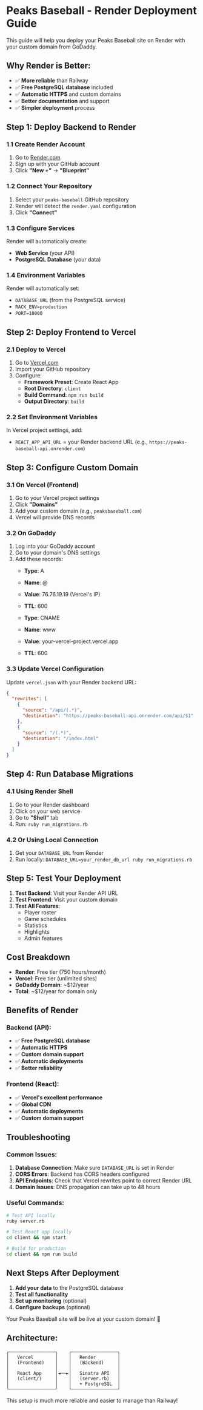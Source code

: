 # Peaks Baseball - Render Deployment Guide

This guide will help you deploy your Peaks Baseball site on Render with your custom domain from GoDaddy.

## **Why Render is Better:**
- ✅ **More reliable** than Railway
- ✅ **Free PostgreSQL database** included
- ✅ **Automatic HTTPS** and custom domains
- ✅ **Better documentation** and support
- ✅ **Simpler deployment** process

## **Step 1: Deploy Backend to Render**

### **1.1 Create Render Account**
1. Go to [Render.com](https://render.com)
2. Sign up with your GitHub account
3. Click **"New +"** → **"Blueprint"**

### **1.2 Connect Your Repository**
1. Select your `peaks-baseball` GitHub repository
2. Render will detect the `render.yaml` configuration
3. Click **"Connect"**

### **1.3 Configure Services**
Render will automatically create:
- **Web Service** (your API)
- **PostgreSQL Database** (your data)

### **1.4 Environment Variables**
Render will automatically set:
- `DATABASE_URL` (from the PostgreSQL service)
- `RACK_ENV=production`
- `PORT=10000`

## **Step 2: Deploy Frontend to Vercel**

### **2.1 Deploy to Vercel**
1. Go to [Vercel.com](https://vercel.com)
2. Import your GitHub repository
3. Configure:
   - **Framework Preset**: Create React App
   - **Root Directory**: `client`
   - **Build Command**: `npm run build`
   - **Output Directory**: `build`

### **2.2 Set Environment Variables**
In Vercel project settings, add:
- `REACT_APP_API_URL` = your Render backend URL (e.g., `https://peaks-baseball-api.onrender.com`)

## **Step 3: Configure Custom Domain**

### **3.1 On Vercel (Frontend)**
1. Go to your Vercel project settings
2. Click **"Domains"**
3. Add your custom domain (e.g., `peaksbaseball.com`)
4. Vercel will provide DNS records

### **3.2 On GoDaddy**
1. Log into your GoDaddy account
2. Go to your domain's DNS settings
3. Add these records:
   - **Type**: A
   - **Name**: @
   - **Value**: 76.76.19.19 (Vercel's IP)
   - **TTL**: 600

   - **Type**: CNAME
   - **Name**: www
   - **Value**: your-vercel-project.vercel.app
   - **TTL**: 600

### **3.3 Update Vercel Configuration**
Update `vercel.json` with your Render backend URL:
```json
{
  "rewrites": [
    {
      "source": "/api/(.*)",
      "destination": "https://peaks-baseball-api.onrender.com/api/$1"
    },
    {
      "source": "/(.*)",
      "destination": "/index.html"
    }
  ]
}
```

## **Step 4: Run Database Migrations**

### **4.1 Using Render Shell**
1. Go to your Render dashboard
2. Click on your web service
3. Go to **"Shell"** tab
4. Run: `ruby run_migrations.rb`

### **4.2 Or Using Local Connection**
1. Get your `DATABASE_URL` from Render
2. Run locally: `DATABASE_URL=your_render_db_url ruby run_migrations.rb`

## **Step 5: Test Your Deployment**

1. **Test Backend**: Visit your Render API URL
2. **Test Frontend**: Visit your custom domain
3. **Test All Features**:
   - Player roster
   - Game schedules
   - Statistics
   - Highlights
   - Admin features

## **Cost Breakdown**

- **Render**: Free tier (750 hours/month)
- **Vercel**: Free tier (unlimited sites)
- **GoDaddy Domain**: ~$12/year
- **Total**: ~$12/year for domain only

## **Benefits of Render**

### **Backend (API):**
- ✅ **Free PostgreSQL database**
- ✅ **Automatic HTTPS**
- ✅ **Custom domain support**
- ✅ **Automatic deployments**
- ✅ **Better reliability**

### **Frontend (React):**
- ✅ **Vercel's excellent performance**
- ✅ **Global CDN**
- ✅ **Automatic deployments**
- ✅ **Custom domain support**

## **Troubleshooting**

### **Common Issues:**

1. **Database Connection**: Make sure `DATABASE_URL` is set in Render
2. **CORS Errors**: Backend has CORS headers configured
3. **API Endpoints**: Check that Vercel rewrites point to correct Render URL
4. **Domain Issues**: DNS propagation can take up to 48 hours

### **Useful Commands:**

```bash
# Test API locally
ruby server.rb

# Test React app locally
cd client && npm start

# Build for production
cd client && npm run build
```

## **Next Steps After Deployment**

1. **Add your data** to the PostgreSQL database
2. **Test all functionality**
3. **Set up monitoring** (optional)
4. **Configure backups** (optional)

Your Peaks Baseball site will be live at your custom domain! 🎉

## **Architecture:**

```
┌─────────────────┐    ┌─────────────────┐
│   Vercel        │    │   Render        │
│   (Frontend)    │    │   (Backend)     │
│                 │    │                 │
│   React App     │◄──►│   Sinatra API   │
│   (client/)     │    │   (server.rb)   │
│                 │    │   + PostgreSQL  │
└─────────────────┘    └─────────────────┘
```

This setup is much more reliable and easier to manage than Railway! 